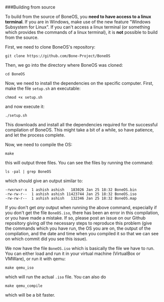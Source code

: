 ###Building from source

To build from the source of BoneOS, you **need to have access to a linux terminal**. If you are in Windows, make use of the new feature "Windows Subsystem for Linux". If you can't access a linux terminal (or something which provides the commands of a linux terminal), it is **not** possible to build from the source.

First, we need to clone BoneOS's repository:

    git clone https://github.com/Bone-Project/BoneOS
    
Then, we go into the directory where BoneOS was cloned:

    cd BoneOS
    
Now, we need to install the dependencies on the specific computer. First, make the file `setup.sh` an executable:

    chmod +x setup.sh
    
and now execute it:

    ./setup.sh
    
This downloads and install all the dependencies required for the successful compilation of BoneOS. This might take a bit of a while, so have patience, and let the process complete.

Now, we need to compile the OS:

    make
    
this will output three files. You can see the files by running the command:

    ls -pal | grep BoneOS
    
which should give an output similar to:

    -rwxrwxr-x  1 ashish ashish   183026 Jan 25 18:32 BoneOS.bin
    -rw-rw-r--  1 ashish ashish 11423744 Jan 25 18:32 BoneOS.iso
    -rw-rw-r--  1 ashish ashish   132346 Jan 25 18:32 BoneOS.map
    
If you don't get _any_ output when running the above command, especially if you don't get the file `BoneOS.iso`, there has been an error in this compilation, or you have made a mistake. If so, please post an issue on our Github repository giving _all_ the necessary steps to reproduce this problem (give the commands which you have run, the OS you are on, the output of the compilation, and the date and time when you compiled it so that we can see on which commit did you see this issue).

We now have the file `BoneOS.iso` which is basically the file we have to run. You can either load and run it in your virtual machine (VirtualBox or VMWare), or run it with qemu:

    make qemu_iso
    
which will run the actual `.iso` file. You can also do 

    make qemu_compile
    
which will be a bit faster.

